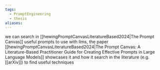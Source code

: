 ```yaml
---
tags:
  - PromptEngineering
  - thesis
aliases:
---
```

we can search in [[hewingPromptCanvasLiteratureBased2024|The Prompt Canvas]] useful prompts to use with llms, the paper [[hewingPromptCanvasLiteratureBased2024|The Prompt Canvas: A Literature-Based Practitioner Guide for Creating Effective Prompts in Large Language Models]] showcases it and how it search in the literature (e.g. [[arXiv]]) to find useful techniques